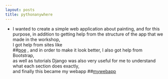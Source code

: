 ```yaml
---
layout: posts
title: pythonanywhere
---
```

 


* I wanted to create a simple web application about painting, and for this purpose, in addition to getting help from the structure of the app that we made in the workshop,<br>
 I got help from sites like  
 ##[poe](https://poe.com/)
 , and in order to make it look better, I also got help from Bootstrap,<br>
  as well as tutorials Django was also very useful for me to understand what each section does exactly,<br>
   and finally this became my webapp
  ##[mywebapp](http://402521099.pythonanywhere.com/)


 

